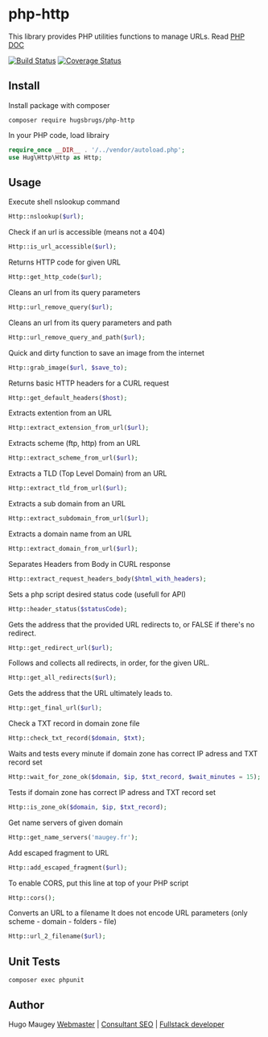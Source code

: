 # php-http

This library provides PHP utilities functions to manage URLs. Read [PHP DOC](https://hugsbrugs.github.io/php-http)

[![Build Status](https://travis-ci.org/hugsbrugs/php-http.svg?branch=master)](https://travis-ci.org/hugsbrugs/php-http)
[![Coverage Status](https://coveralls.io/repos/github/hugsbrugs/php-http/badge.svg?branch=master)](https://coveralls.io/github/hugsbrugs/php-http?branch=master)

## Install

Install package with composer
```
composer require hugsbrugs/php-http
```

In your PHP code, load librairy
```php
require_once __DIR__ . '/../vendor/autoload.php';
use Hug\Http\Http as Http;
```

## Usage

Execute shell nslookup command
```php
Http::nslookup($url);
```

Check if an url is accessible (means not a 404)
```php
Http::is_url_accessible($url);
```

Returns HTTP code for given URL
```php
Http::get_http_code($url);
```

Cleans an url from its query parameters
```php
Http::url_remove_query($url);
```

Cleans an url from its query parameters and path
```php
Http::url_remove_query_and_path($url);
```

Quick and dirty function to save an image from the internet
```php
Http::grab_image($url, $save_to);
```

Returns basic HTTP headers for a CURL request
```php
Http::get_default_headers($host);
```

Extracts extention from an URL
```php
Http::extract_extension_from_url($url);
```

Extracts scheme (ftp, http) from an URL
```php
Http::extract_scheme_from_url($url);
```

Extracts a TLD (Top Level Domain) from an URL
```php
Http::extract_tld_from_url($url);
```

Extracts a sub domain from an URL
```php
Http::extract_subdomain_from_url($url);
```

Extracts a domain name from an URL
```php
Http::extract_domain_from_url($url);
```

Separates Headers from Body in CURL response
```php
Http::extract_request_headers_body($html_with_headers);
```

Sets a php script desired status code (usefull for API)
```php
Http::header_status($statusCode);
```

Gets the address that the provided URL redirects to, or FALSE if there's no redirect.
```php
Http::get_redirect_url($url);
```

Follows and collects all redirects, in order, for the given URL.
```php
Http::get_all_redirects($url);
```

Gets the address that the URL ultimately leads to.
```php
Http::get_final_url($url);
```

Check a TXT record in domain zone file
```php
Http::check_txt_record($domain, $txt);
```

Waits and tests every minute if domain zone has correct IP adress and TXT record set
```php
Http::wait_for_zone_ok($domain, $ip, $txt_record, $wait_minutes = 15);
```

Tests if domain zone has correct IP adress and TXT record set
```php
Http::is_zone_ok($domain, $ip, $txt_record);
```

Get name servers of given domain
```php
Http::get_name_servers('maugey.fr');
```

Add escaped fragment to URL
```php
Http::add_escaped_fragment($url);
```

To enable CORS, put this line at top of your PHP script
```php
Http::cors();
```

Converts an URL to a filename
It does not encode URL parameters (only scheme - domain - folders - file)
```php
Http::url_2_filename($url);
```

## Unit Tests

```
composer exec phpunit
```

## Author

Hugo Maugey [Webmaster](https://hugo.maugey.fr/webmaster) | [Consultant SEO](https://hugo.maugey.fr/consultant-seo) | [Fullstack developer](https://hugo.maugey.fr/developpeur-web)
